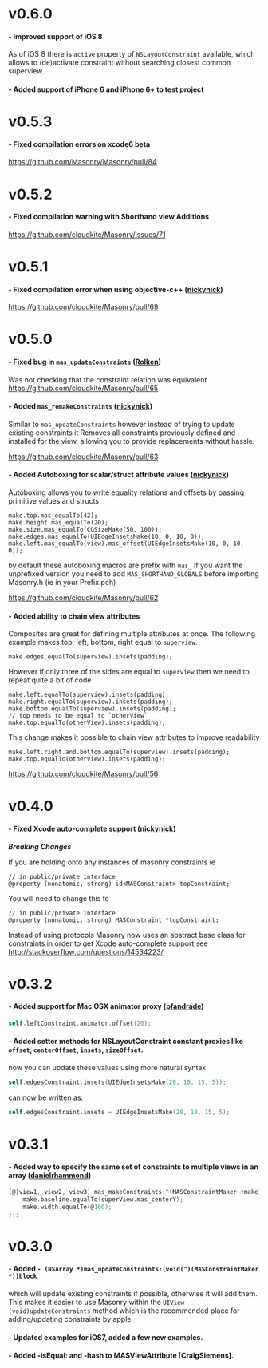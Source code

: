 v0.6.0
======

#### - Improved support of iOS 8

As of iOS 8 there is `active` property of `NSLayoutConstraint` available, which allows to (de)activate constraint without searching closest common superview.

#### - Added support of iPhone 6 and iPhone 6+ to test project

v0.5.3
======

#### - Fixed compilation errors on xcode6 beta

https://github.com/Masonry/Masonry/pull/84


v0.5.2
======

#### - Fixed compilation warning with Shorthand view Additions

https://github.com/cloudkite/Masonry/issues/71

v0.5.1
======

#### - Fixed compilation error when using objective-c++ ([nickynick](https://github.com/nickynick))

https://github.com/cloudkite/Masonry/pull/69

v0.5.0
======

#### - Fixed bug in `mas_updateConstraints` ([Rolken](https://github.com/Rolken))

Was not checking that the constraint relation was equivalent
https://github.com/cloudkite/Masonry/pull/65

#### - Added `mas_remakeConstraints` ([nickynick](https://github.com/nickynick))

Similar to `mas_updateConstraints` however instead of trying to update existing constraints it Removes all constraints previously defined and installed for the view, allowing you to provide replacements without hassle.

https://github.com/cloudkite/Masonry/pull/63

#### - Added Autoboxing for scalar/struct attribute values ([nickynick](https://github.com/nickynick))

Autoboxing allows you to write equality relations and offsets by passing primitive values and structs
```obj-c
make.top.mas_equalTo(42);
make.height.mas_equalTo(20);
make.size.mas_equalTo(CGSizeMake(50, 100));
make.edges.mas_equalTo(UIEdgeInsetsMake(10, 0, 10, 0));
make.left.mas_equalTo(view).mas_offset(UIEdgeInsetsMake(10, 0, 10, 0));
```
by default these autoboxing macros are prefix with `mas_`
If you want the unprefixed version you need to add `MAS_SHORTHAND_GLOBALS` before importing Masonry.h (ie in your Prefix.pch)

https://github.com/cloudkite/Masonry/pull/62

#### - Added ability to chain view attributes

Composites are great for defining multiple attributes at once. The following example makes top, left, bottom, right equal to `superview`.

```obj-c
make.edges.equalTo(superview).insets(padding);
```

However if only three of the sides are equal to `superview` then we need to repeat quite a bit of code
```obj-c
make.left.equalTo(superview).insets(padding);
make.right.equalTo(superview).insets(padding);
make.bottom.equalTo(superview).insets(padding);
// top needs to be equal to `otherView`
make.top.equalTo(otherView).insets(padding);
```

This change makes it possible to chain view attributes to improve readability
```obj-c
make.left.right.and.bottom.equalTo(superview).insets(padding);
make.top.equalTo(otherView).insets(padding);
```

https://github.com/cloudkite/Masonry/pull/56

v0.4.0
=======

#### - Fixed Xcode auto-complete support ([nickynick](https://github.com/nickynick))

***Breaking Changes***

If you are holding onto any instances of masonry constraints ie
```obj-c
// in public/private interface
@property (nonatomic, strong) id<MASConstraint> topConstraint;
```

You will need to change this to
```obj-c
// in public/private interface
@property (nonatomic, strong) MASConstraint *topConstraint;
```

Instead of using protocols Masonry now uses an abstract base class for constraints in order to get Xcode auto-complete support see http://stackoverflow.com/questions/14534223/

v0.3.2
=======

#### - Added support for Mac OSX animator proxy ([pfandrade](https://github.com/pfandrade))

```objective-c
self.leftConstraint.animator.offset(20);
```

#### - Added setter methods for NSLayoutConstraint constant proxies like `offset`, `centerOffset`, `insets`, `sizeOffset`.
now you can update these values using more natural syntax

```objective-c
self.edgesConstraint.insets(UIEdgeInsetsMake(20, 10, 15, 5));
```

can now be written as:

```objective-c
self.edgesConstraint.insets = UIEdgeInsetsMake(20, 10, 15, 5);
```


v0.3.1
=======

#### - Added way to specify the same set of constraints to multiple views in an array ([danielrhammond](https://github.com/danielrhammond))

```objective-c
[@[view1, view2, view3] mas_makeConstraints:^(MASConstraintMaker *make) {
    make.baseline.equalTo(superView.mas_centerY);
    make.width.equalTo(@100);
}];
```

v0.3.0
=======

#### - Added `- (NSArray *)mas_updateConstraints:(void(^)(MASConstraintMaker *))block`
which will update existing constraints if possible, otherwise it will add them.  This makes it easier to use Masonry within the `UIView` `- (void)updateConstraints` method which is the recommended place for adding/updating constraints by apple.
#### - Updated examples for iOS7, added a few new examples.
#### - Added -isEqual: and -hash to MASViewAttribute [CraigSiemens].
